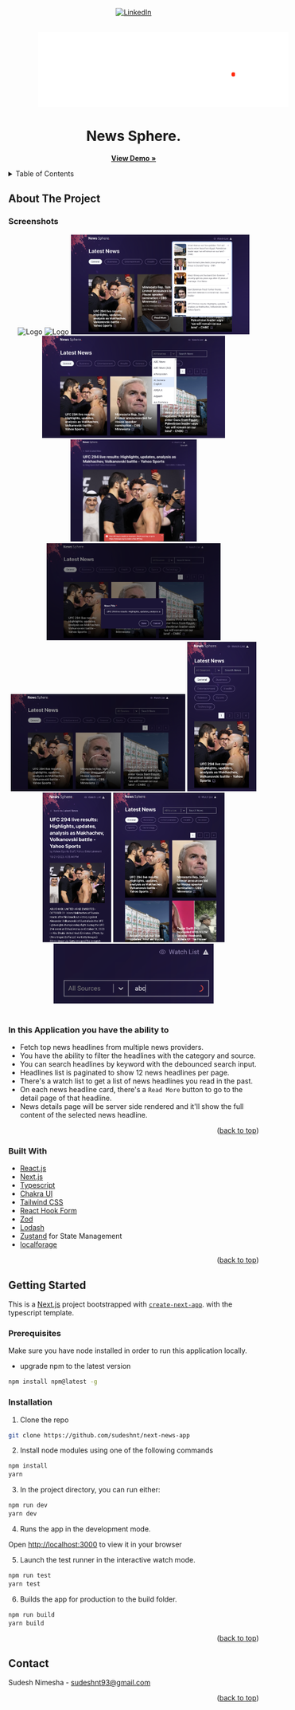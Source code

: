 <div id="top"></div>
<div align="center">

[![LinkedIn][linkedin-shield]][linkedin-url]

</div>

<!-- PROJECT LOGO -->
<br />
<div align="center">
  <a href="">
    <img src="public/images/logo.png" alt="Logo" height="150" style="margin-left: 60px;" >
  </a>
  <h1 align="center">News Sphere.</h1>
  <p align="center">
    <a href="https://next-news-l9mrlv28b-sudeshnt.vercel.app"><strong>View Demo »</strong></a>
    <br />
  </p>
</div>
<!-- TABLE OF CONTENTS -->
<details>
  <summary>Table of Contents</summary>
  <br />
  <ol>
    <li>
      <a href="#about-the-project">About The Project</a>
      <ul>
        <li><a href="#in-this-application-you-have-the-ability-to">Features</a></li>
        <li><a href="#built-with">Built With</a></li>
      </ul>
    </li>
    <li>
      <a href="#getting-started">Getting Started</a>
      <ul>
        <li><a href="#prerequisites">Prerequisites</a></li>
        <li><a href="#installation">Installation</a></li>
      </ul>
    </li>
    <li><a href="#contact">Contact</a></li>
  </ol>
</details>

<!-- ABOUT THE PROJECT -->

## About The Project

### Screenshots

<div align="center">
  <img src="public/app-screenshots/1.png" alt="Logo" height="200">
  <img src="public/app-screenshots/2.png" alt="Logo" height="200">
  <img src="public/app-screenshots/3.png" alt="Logo" height="200">
  <img src="public/app-screenshots/4.png" alt="Logo" height="205">
  <img src="public/app-screenshots/6.png" alt="Logo" height="205">
  <img src="public/app-screenshots/5.png" alt="Logo" height="195">
  <img src="public/app-screenshots/7.png" alt="Logo" height="195">
  <img src="public/app-screenshots/9.png" alt="Logo" height="300">
  <img src="public/app-screenshots/11.png" alt="Logo" height="300">
  <img src="public/app-screenshots/10.png" alt="Logo" height="300">
  <img src="public/app-screenshots/8.png" alt="Logo" height="120">
</div>
<br />

### In this Application you have the ability to

- Fetch top news headlines from multiple news providers.
- You have the ability to filter the headlines with the category and source.
- You can search headlines by keyword with the debounced search input.
- Headlines list is paginated to show 12 news headlines per page.
- There's a watch list to get a list of news headlines you read in the past.
- On each news headline card, there's a `Read More` button to go to the detail page of that headline.
- News details page will be server side rendered and it'll show the full content of the selected news headline.

<p align="right">(<a href="#top">back to top</a>)</p>

### Built With

<!-- - I have used [Vercel](https://vercel.com/) to host this application to provide a quick preview to the observers. -->

- [React.js](https://reactjs.org)
- [Next.js](https://nextjs.org/docs)
- [Typescript](https://www.typescriptlang.org)
- [Chakra UI](https://chakra-ui.com)
- [Tailwind CSS](https://tailwindcss.com)
- [React Hook Form](https://www.react-hook-form.com)
- [Zod](https://zod.dev)
- [Lodash](https://lodash.com)
- [Zustand](https://www.mongodb.com) for State Management
- [localforage](https://github.com/localForage/localForage)

<p align="right">(<a href="#top">back to top</a>)</p>

<!-- GETTING STARTED -->

## Getting Started

This is a [Next.js](https://nextjs.org/) project bootstrapped with [`create-next-app`](https://github.com/vercel/next.js/tree/canary/packages/create-next-app). with the typescript template.

### Prerequisites

Make sure you have node installed in order to run this application locally.

- upgrade npm to the latest version

```sh
npm install npm@latest -g
```

### Installation

1. Clone the repo

```sh
git clone https://github.com/sudeshnt/next-news-app
```

2. Install node modules using one of the following commands

```sh
npm install
yarn
```

3. In the project directory, you can run either:

```js
npm run dev
yarn dev
```

4. Runs the app in the development mode.

Open [http://localhost:3000](http://localhost:3000) to view it in your browser

5. Launch the test runner in the interactive watch mode.

```js
npm run test
yarn test
```

6. Builds the app for production to the build folder.

```js
npm run build
yarn build
```

<p align="right">(<a href="#top">back to top</a>)</p>

<!-- CONTACT -->

## Contact

Sudesh Nimesha - sudeshnt93@gmail.com

<p align="right">(<a href="#top">back to top</a>)</p>

<!-- MARKDOWN LINKS & IMAGES -->
<!-- https://www.markdownguide.org/basic-syntax/#reference-style-links -->

[linkedin-shield]: https://img.shields.io/badge/-LinkedIn-black.svg?style=for-the-badge&logo=linkedin&colorB=555
[linkedin-url]: https://www.linkedin.com/in/sudeshnt
